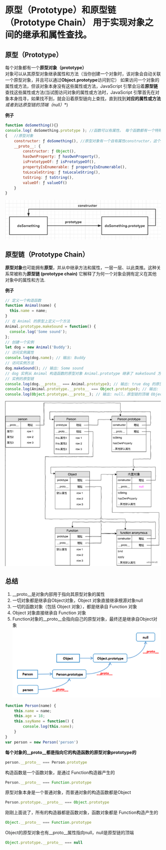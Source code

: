 # 原型（Prototype）和原型链（Prototype Chain）  用于实现对象之间的继承和属性查找。

## 原型（Prototype）
每个对象都有一个**原型对象（prototype）**  
对象可以从其原型对象继承属性和方法（当你创建一个对象时，该对象会自动关联一个原型对象，并且可以通过**Object.prototype**访问到它） 
如果访问一个对象的属性或方法，但该对象本身没有这些属性或方法，JavaScript 引擎会沿着**原型链**查找这些属性或方法(当试图访问对象的属性或方法时，JavaScript 引擎首先在对象本身找寻，如果找不到，就会沿着原型链向上查找，直到找到**对应的属性或方法***或者**到达原型链的顶端（null）**)

**例子**
```javascript
function doSomething(){}
console.log( doSomething.prototype ); //函数可以有属性。 每个函数都有一个特殊的属性叫作原型(prototype)
{   //原型对象
    constructor: ƒ doSomething(), //原型对象有一个自有属性constructor，这个属性指向该函数
    __proto__: { 
        constructor: ƒ Object(),  
        hasOwnProperty: ƒ hasOwnProperty(),
        isPrototypeOf: ƒ isPrototypeOf(),
        propertyIsEnumerable: ƒ propertyIsEnumerable(),
        toLocaleString: ƒ toLocaleString(),
        toString: ƒ toString(),
        valueOf: ƒ valueOf()
    }
}
```
![原型对象](../img/prototype.png)

## 原型链（Prototype Chain）
**原型对象**也可能拥有**原型**，并从中继承方法和属性，一层一层、以此类推。这种关系常被称为**原型链 (prototype chain)** 它解释了为何一个对象会拥有定义在其他对象中的属性和方法.

**例子**
```javascript
// 定义一个构造函数
function Animal(name) {
  this.name = name;
}
// 在 Animal 的原型上定义一个方法
Animal.prototype.makeSound = function() {
  console.log('Some sound');
};
// 创建一个实例
let dog = new Animal('Buddy');
// 访问实例属性
console.log(dog.name); // 输出: Buddy
// 访问实例方法
dog.makeSound(); // 输出: Some sound
// dog 实例从 Animal 构造函数的原型对象 Animal.prototype 继承了 makeSound 方法。
// 实例的原型链
console.log(dog.__proto__ === Animal.prototype); // 输出: true dog 的原型是 Animal.prototype，
console.log(Animal.prototype.__proto__ === Object.prototype); // 输出: true Animal.prototype 的原型是 Object.prototype
console.log(Object.prototype.__proto__); // 输出: null，原型链的顶端 Object.prototype.__proto__ 是 null。

```
![原型链](../img/prototype_chain.png)


## 总结

1. __proto__是对象内部用于指向其原型对象的属性
2. 一切对象都是继承自Object对象，Object 对象直接继承根源对象null
3. 一切的函数对象（包括 Object 对象），都是继承自 Function 对象
4. Object 对象直接继承自 Function 对象
5. Function对象的__proto__会指向自己的原型对象，最终还是继承自Object对象
![原型总结](../img/prototypesum.png)
```javascript
function Person(name) {
    this.name = name;
    this.age = 18;
    this.sayName = function() {
        console.log(this.name);
    }
}
var person = new Person('person')
```
**每个对象的__proto__都是指向它的构造函数的原型对象prototype的**
```javascript
person.__proto__ === Person.prototype
```
构造函数是一个函数对象，是通过 Function构造器产生的
```javascript
Person.__proto__ === Function.prototype
```
原型对象本身是一个普通对象，而普通对象的构造函数都是Object
```javascript
Person.prototype.__proto__ === Object.prototype
```
刚刚上面说了，所有的构造器都是函数对象，函数对象都是 Function构造产生的
```javascript
Object.__proto__ === Function.prototype
```
Object的原型对象也有__proto__属性指向null，null是原型链的顶端
```javascript
Object.prototype.__proto__ === null
```
